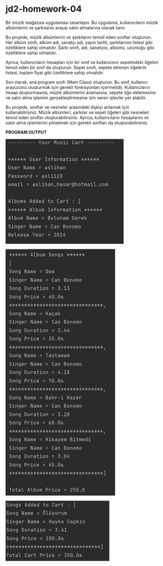 # jd2-homework-04

Bir müzik mağazası uygulaması tasarlayın. Bu uygulama, kullanıcıların müzik albümlerini ve şarkılarını arayıp satın almalarına olanak tanır.

Bu projede, müzik albümlerini ve şarkılarını temsil eden sınıflar oluşturun. Her albüm sınıfı, albüm adı, sanatçı adı, yayın tarihi, şarkılarının listesi gibi özelliklere sahip olmalıdır. Şarkı sınıfı, adı, sanatçısı, albümü, uzunluğu gibi özelliklere sahip olmalıdır.

Ayrıca, kullanıcıların hesapları için bir sınıf ve kullanıcının sepetindeki öğeleri temsil eden bir sınıf da oluşturun. Sepet sınıfı, sepete eklenen öğelerin listesi, toplam fiyat gibi özelliklere sahip olmalıdır.

Son olarak, ana program sınıfı (Main Class) oluşturun. Bu sınıf, kullanıcı arayüzünü oluşturmak için gerekli fonksiyonları içermelidir. Kullanıcıların hesap oluşturmasına, müzik albümlerini aramasına, sepete öğe eklemesine ve satın alma işlemini gerçekleştirmesine izin veren işlevler yer alabilir.

Bu projede, sınıflar ve nesneler arasındaki ilişkiyi anlamak için kullanabilirsiniz. Müzik albümleri, şarkılar ve sepet öğeleri gibi nesneleri temsil eden sınıflar oluşturabilirsiniz. Ayrıca, kullanıcıların hesaplarını ve satın alma işlemlerini yönetmek için gerekli sınıfları da oluşturabilirsiniz.

**PROGRAM OUTPUT**

![img.png](img.png)

![img_2.png](img_2.png)

![img_1.png](img_1.png)